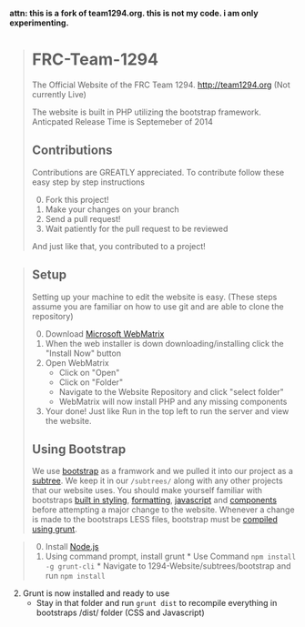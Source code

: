 **attn: this is a fork of team1294.org. this is not my code. i am only experimenting.**

> FRC-Team-1294
> =============
> 
> The Official Website of the FRC Team 1294.
> http://team1294.org (Not currently Live)
> 
> The website is built in PHP utilizing the bootstrap framework.
> Anticpated Release Time is Septemeber of 2014
> 
> Contributions
> -------------
> Contributions are GREATLY appreciated.
> To contribute follow these easy step by step instructions
> 
> 0. Fork this project!
> 1. Make your changes on your branch
> 2. Send a pull request!
> 3. Wait patiently for the pull request to be reviewed
> 
> And just like that, you contributed to a project!

> Setup
> -----
> Setting up your machine to edit the website is easy.
> (These steps assume you are familiar on how to use git and are able to clone the repository)
> 
> 0. Download [Microsoft WebMatrix](http://www.microsoft.com/web/webmatrix/)
> 1. When the web installer is down downloading/installing click the "Install Now" button
> 2. Open WebMatrix
>     * Click on "Open"
>     * Click on "Folder"
>     * Navigate to the Website Repository and click "select folder"
>     * WebMatrix will now install PHP and any missing components
> 3. Your done! Just like Run in the top left to run the server and view the website.
> 
> Using Bootstrap
> ---------------
> We use [bootstrap](http://getbootstrap.com/) as a framwork and we pulled it into our project as a  [subtree](https://help.github.com/articles/about-git-subtree-merges). We keep it in our `/subtrees/` along with any other projects that our website uses.
You should make yourself familiar with bootstraps [built in styling](http://getbootstrap.com/css/), [formatting](http://getbootstrap.com/css/#grid), [javascript](http://getbootstrap.com/javascript/) and [components](http://getbootstrap.com/components/) before attempting a major change to the website. Whenever a change is made to the bootstraps LESS files, bootstrap must be [compiled using grunt](http://getbootstrap.com/getting-started/#grunt).

> 0. Install [Node.js](http://nodejs.org/download/)
> 1. Using command prompt, install grunt
    * Use Command `npm install -g grunt-cli`
    * Navigate to 1294-Website/subtrees/bootstrap and run `npm install` 
2. Grunt is now installed and ready to use
    * Stay in that folder and run `grunt dist` to recompile everything in bootstraps /dist/ folder (CSS and Javascript)

